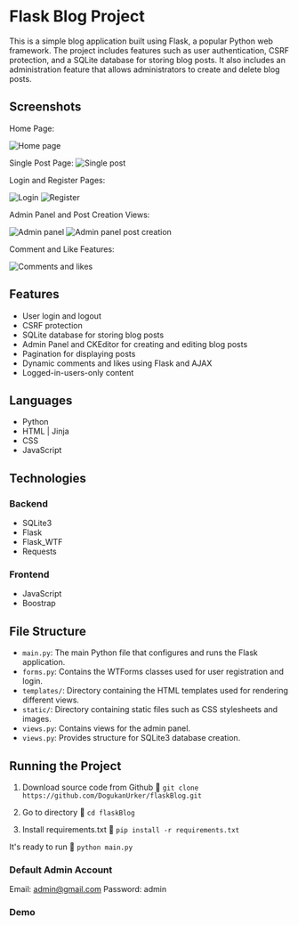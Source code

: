 # Flask Blog Project

This is a simple blog application built using Flask, a popular Python web framework. The project includes features such as user authentication, CSRF protection, and a SQLite database for storing blog posts.
It also includes an administration feature that allows administrators to create and delete blog posts.

## Screenshots

Home Page:

![Home page](screenshots/index.png?raw=true "Posts")

Single Post Page:
![Single post](screenshots/single_post.png?raw=true "Single post")

Login and Register Pages:

![Login](screenshots/login.png?raw=true "Login")
![Register](screenshots/register.png?raw=true "Register")

Admin Panel and Post Creation Views:

![Admin panel](screenshots/admin_panel.png?raw=true "Admin Panel")
![Admin panel post creation](screenshots/admin_panel_post_creation.png?raw=true "Admin Panel post creation")

Comment and Like Features:

![Comments and likes](screenshots/comment_and_like_features.png?raw=true "Comments and likes")


## Features

- User login and logout
- CSRF protection
- SQLite database for storing blog posts
- Admin Panel and CKEditor for creating and editing blog posts
- Pagination for displaying posts 
- Dynamic comments and likes using Flask and AJAX
- Logged-in-users-only content

## Languages

- Python
- HTML | Jinja
- CSS
- JavaScript

## Technologies

### Backend

- SQLite3
- Flask
- Flask_WTF
- Requests

### Frontend

- JavaScript
- Boostrap

## File Structure

- `main.py`: The main Python file that configures and runs the Flask application.
- `forms.py`: Contains the WTForms classes used for user registration and login.
- `templates/`: Directory containing the HTML templates used for rendering different views.
- `static/`: Directory containing static files such as CSS stylesheets and images.
- `views.py`: Contains views for the admin panel.
- `views.py`: Provides structure for SQLite3 database creation.

## Running the Project

1. Download source code from Github 💾
`git clone https://github.com/DogukanUrker/flaskBlog.git`

2. Go to directory 📁
`cd flaskBlog`

3. Install requirements.txt 🔽
`pip install -r requirements.txt`

It's ready to run 🎉
`python main.py`

### Default Admin Account

Email: admin@gmail.com
Password: admin

### Demo




